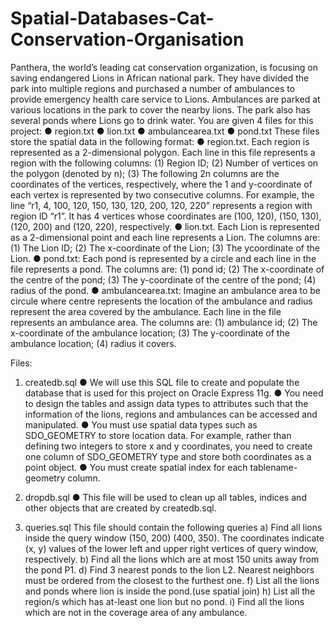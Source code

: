 # Spatial-Databases-Cat-Conservation-Organisation

Panthera, the world’s leading cat conservation organization, is focusing on saving endangered
Lions in African national park. They have divided the park into multiple regions and purchased a
number of ambulances to provide emergency health care service to Lions. Ambulances are
parked at various locations in the park to cover the nearby lions. The park also has several
ponds where Lions go to drink water.
You are given 4 files for this project:
● region.txt
● lion.txt
● ambulancearea.txt
● pond.txt
These files store the spatial data in the following format:
● region.txt. Each region is represented as a 2-dimensional polygon. Each line in this file
represents a region with the following columns: (1) Region ID; (2) Number of vertices on
the polygon (denoted by n); (3) The following 2n columns are the coordinates of the
vertices, respectively, where the 1 and y-coordinate of each vertex is represented by
two consecutive columns. For example, the line “r1, 4, 100, 120, 150, 130, 120, 200,
120, 220” represents a region with region ID “r1”. It has 4 vertices whose coordinates
are (100, 120), (150, 130), (120, 200) and (120, 220), respectively.
● lion.txt. Each Lion is represented as a 2-dimensional point and each line represents a
Lion. The columns are: (1) The Lion ID; (2) The x-coordinate of the Lion; (3) The ycoordinate
of the Lion.
● pond.txt: Each pond is represented by a circle and each line in the file represents a
pond. The columns are: (1) pond id; (2) The x-coordinate of the centre of the pond; (3)
The y-coordinate of the centre of the pond; (4) radius of the pond.
● ambulancearea.txt: Imagine an ambulance area to be circule where centre represents
the location of the ambulance and radius represent the area covered by the ambulance.
Each line in the file represents an ambulance area. The columns are: (1) ambulance id;
(2) The x-coordinate of the ambulance location; (3) The y-coordinate of the ambulance
location; (4) radius it covers.


Files:
1. createdb.sql
● We will use this SQL file to create and populate the database that is used for this project
on Oracle Express 11g.
● You need to design the tables and assign data types to attributes such that the
information of the lions, regions and ambulances can be accessed and manipulated.
● You must use spatial data types such as SDO_GEOMETRY to store location data. For
example, rather than defining two integers to store x and y coordinates, you need to
create one column of SDO_GEOMETRY type and store both coordinates as a point
object.
● You must create spatial index for each tablename-geometry column.

2. dropdb.sql
● This file will be used to clean up all tables, indices and other objects that are created by
createdb.sql.

3. queries.sql
This file should contain the following queries
a) Find all lions inside the query window (150, 200) (400, 350). The coordinates indicate (x, y)
values of the lower left and upper right vertices of query window, respectively.
b) Find all the lions which are at most 150 units away from the pond P1.
d) Find 3 nearest ponds to the lion L2. Nearest neighbors must be ordered from the closest to
the furthest one.
f) List all the lions and ponds where lion is inside the pond.(use spatial join)
h) List all the region/s which has at-least one lion but no pond.
i) Find all the lions which are not in the coverage area of any ambulance.



